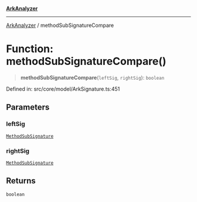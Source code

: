 [**ArkAnalyzer**](../README.md)

***

[ArkAnalyzer](../globals.md) / methodSubSignatureCompare

# Function: methodSubSignatureCompare()

> **methodSubSignatureCompare**(`leftSig`, `rightSig`): `boolean`

Defined in: src/core/model/ArkSignature.ts:451

## Parameters

### leftSig

[`MethodSubSignature`](../classes/MethodSubSignature.md)

### rightSig

[`MethodSubSignature`](../classes/MethodSubSignature.md)

## Returns

`boolean`
